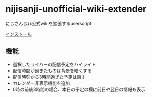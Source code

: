 # nijisanji-unofficial-wiki-extender
にじさんじ非公式wikiを拡張するuserscript

[インストール](https://github.com/abcang/nijisanji-unofficial-wiki-extender/raw/master/nijisanji-unofficial-wiki-extender.user.js)

## 機能
- 選択したライバーの配信予定をハイライト
- 配信時間が過ぎたものは背景を暗くする
- 配信時刻から3時間過ぎた予定は隠す
- カレンダー非表示機能を追加
- 0時の前後3時間の場合、本日の予定の欄に前日や翌日の情報も表示
